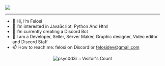 ![](https://share.creavite.co/Cgo0Zr5kBl6uE4M6.gif)

----

- 👋 Hi, I’m Felosi
- 👀 I’m interested in JavaScript, Python And Html
- 🌱 I’m currently creating a Discord Bot
- 💞️ I am a Developer, Seller, Server Maker, Graphic designer, Video editor and Discord Staff
- 📫 How to reach me: felosi on Discord or felosidev@gmail.com 

<p align="center"><img src="https://profile-counter.glitch.me/{FelosiDev}/count.svg" alt="psyc0d3r :: Visitor's Count" /></p>
